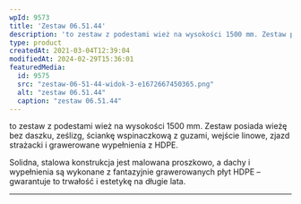 ```yaml
---
wpId: 9573
title: 'Zestaw 06.51.44'
description: 'to zestaw z podestami wież na wysokości 1500 mm. Zestaw posiada wieżę bez daszku, ześlizg, ściankę wspinaczkową z guzami, wejście linowe, zjazd strażacki i grawerowane wypełnienia z HDPE. Solidna, stalowa konstrukcja jest malowana proszkowo, a dachy i wypełnienia są wykonane z fantazyjnie grawerowanych płyt HDPE – gwarantuje to trwałość i estetykę na długie lata.'
type: product
createdAt: 2021-03-04T12:39:04
modifiedAt: 2024-02-29T15:36:01
featuredMedia:
  id: 9575
  src: "zestaw-06-51-44-widok-3-e1672667450365.png"
  alt: "zestaw 06.51.44"
  caption: "zestaw 06.51.44"
---
```



to zestaw z podestami wież na wysokości 1500 mm. Zestaw posiada wieżę bez daszku, ześlizg, ściankę wspinaczkową z guzami, wejście linowe, zjazd strażacki i grawerowane wypełnienia z HDPE.

Solidna, stalowa konstrukcja jest malowana proszkowo, a dachy i wypełnienia są wykonane z fantazyjnie grawerowanych płyt HDPE – gwarantuje to trwałość i estetykę na długie lata.

* * *